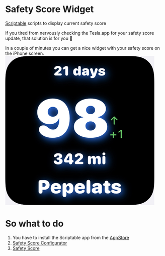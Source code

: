 
# Safety Score Widget
[Scriptable](https://scriptable.app) scripts to display current safety score

If you tired from nervously checking the Tesla.app for your safety score update, that solution is for you 🙂

In a couple of minutes you can get a nice widget with your safety score on the iPhone screen.
![Widget Screenshot](https://github.com/pbeast/SafetyScoreWidget/blob/main/widget.jpeg)

# So what to do
1. You have to install the Scriptable app from the [AppStore](https://apps.apple.com/us/app/scriptable/id1405459188?uo=4)
2. [Safety Score Configurator](https://raw.githubusercontent.com/pbeast/SafetyScoreWidget/blob/main/Safety%20Score%20Configurator.scriptable)
2. [Safety Score](https://raw.githubusercontent.com//pbeast/SafetyScoreWidget/blob/main/Safety%20Score.scriptable)

